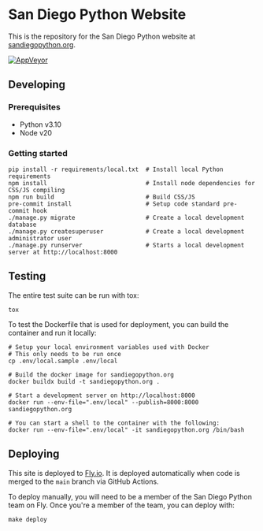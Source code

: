 # San Diego Python Website

This is the repository for the San Diego Python website at [sandiegopython.org](https://sandiegopython.org).

[![AppVeyor](https://ci.appveyor.com/api/projects/status/184l9lc8y7av2fah?svg=true)](https://ci.appveyor.com/project/davidfischer/pythonsd-django)


## Developing

### Prerequisites

* Python v3.10
* Node v20

### Getting started

```shell
pip install -r requirements/local.txt  # Install local Python requirements
npm install                            # Install node dependencies for CSS/JS compiling
npm run build                          # Build CSS/JS
pre-commit install                     # Setup code standard pre-commit hook
./manage.py migrate                    # Create a local development database
./manage.py createsuperuser            # Create a local development administrator user
./manage.py runserver                  # Starts a local development server at http://localhost:8000
```


## Testing

The entire test suite can be run with tox:

```shell
tox
```

To test the Dockerfile that is used for deployment,
you can build the container and run it locally:

```shell
# Setup your local environment variables used with Docker
# This only needs to be run once
cp .env/local.sample .env/local

# Build the docker image for sandiegopython.org
docker buildx build -t sandiegopython.org .

# Start a development server on http://localhost:8000
docker run --env-file=".env/local" --publish=8000:8000 sandiegopython.org

# You can start a shell to the container with the following:
docker run --env-file=".env/local" -it sandiegopython.org /bin/bash
```


## Deploying

This site is deployed to [Fly.io](https://fly.io/).
It is deployed automatically when code is merged to the `main` branch
via GitHub Actions.


To deploy manually, you will need to be a member of the San Diego Python team on Fly.
Once you're a member of the team, you can deploy with:

```shell
make deploy
```

